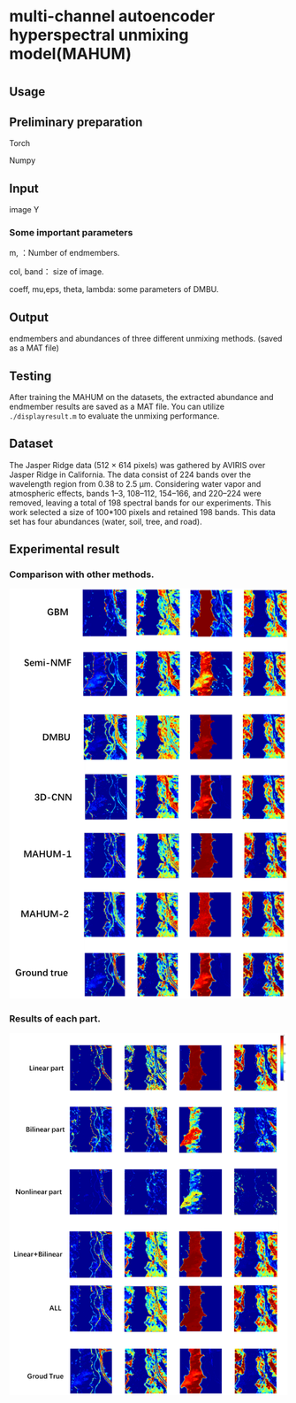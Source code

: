# multi-channel autoencoder hyperspectral unmixing model(MAHUM)
#


Usage
---------------------
## Preliminary preparation

Torch

Numpy


## Input

image Y


### Some important parameters
m, ：Number of endmembers.

col, band： size of image.

coeff, mu,eps, theta, lambda: some parameters of DMBU.

## Output
endmembers and abundances of three different unmixing methods. (saved as a MAT file)



## Testing
    
After training the MAHUM on the datasets, the extracted abundance and endmember results are saved as a MAT file. You can utilize `./displayresult.m` to evaluate the unmixing performance.




## Dataset
The Jasper Ridge data (512 × 614 pixels) was gathered by AVIRIS over Jasper Ridge in California. The data consist of 224 bands over the wavelength region from 0.38 to 2.5 μm. Considering water vapor and atmospheric effects, bands 1–3, 108–112, 154–166, and 220–224 were removed, leaving a total of 198 spectral bands for our experiments. This work selected a size of 100*100 pixels and retained 198 bands. This data set has four abundances (water, soil, tree, and road).


## Experimental result

### Comparison with other methods.
<p align="center">
<img src="./result1.png" alt="drawing" width="700"/>


### Results of each part.
<img src="./result2.png" alt="drawing" width="700"/>

